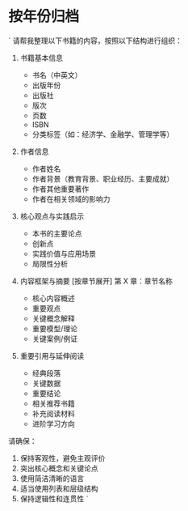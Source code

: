 # 按年份归档

`
请帮我整理以下书籍的内容，按照以下结构进行组织：

1. 书籍基本信息

   - 书名（中英文）
   - 出版年份
   - 出版社
   - 版次
   - 页数
   - ISBN
   - 分类标签（如：经济学、金融学、管理学等）

2. 作者信息

   - 作者姓名
   - 作者背景（教育背景、职业经历、主要成就）
   - 作者其他重要著作
   - 作者在相关领域的影响力

3. 核心观点与实践启示

   - 本书的主要论点
   - 创新点
   - 实践价值与应用场景
   - 局限性分析

4. 内容框架与摘要
   [按章节展开]
   第 X 章：章节名称

   - 核心内容概述
   - 重要观点
   - 关键概念解释
   - 重要模型/理论
   - 关键案例/例证

5. 重要引用与延伸阅读
   - 经典段落
   - 关键数据
   - 重要结论
   - 相关推荐书籍
   - 补充阅读材料
   - 进阶学习方向

请确保：

1. 保持客观性，避免主观评价
2. 突出核心概念和关键论点
3. 使用简洁清晰的语言
4. 适当使用列表和层级结构
5. 保持逻辑性和连贯性
   `
